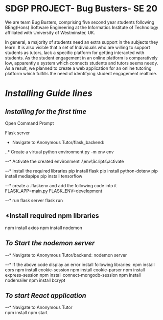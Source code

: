 # SDGP PROJECT- Bug Busters- SE 20

We are team Bug Busters, comprising five second year students following BEng(Hons) Software Engineering at the Informatics Institute of Technology affiliated with University of Westminster, UK. 

In general, a majority of students need an extra support in the subjects they learn. It is also visible that a set of Individuals who are willing to support students as tutors, lack a specific platform for getting interacted with students. As the student engagement in an online platform is comparatively low, apparently a system which connects students and tutors seems needy. As a result, we planned to create a web application for an online tutoring platform which fulfills the need of identifying student engagement realtime.



*Installing Guide lines*
=====================================

*Installing for the first time*
------------------------------------
Open Command Prompt

Flask server
  * Navigate to Anonymous Tutor/flask_backend:

  ..* Create a virtual python environment
     py -m env env

  --* Activate the created environment
     .\env\Scripts\activate

  --*  Install the required libraries
     pip install flask
     pip install python-dotenv
     pip install mediapipe
     pip install tensorflow


  --*  create a .flaskenv and add the following code into it
      FLASK_APP=main.py
      FLASK_ENV=development

  --*  run flask server
     flask run

*Install required npm libraries
------------------------------------
   npm install axios
   npm install nodemon
 
*To Start the nodemon server*
------------------------------------

--* Navigate to Anonymous Tutor/backend:
  nodemon server
  
--* If the above code display an error install following libraries:
  npm install cors
  npm install cookie-session
  npm install cookie-parser
  npm install express-session
  npm install connect-mongodb-session
  npm install nodemailer
  npm install bcrypt
  
*To start React application*  
------------------------------------
--* Navigate to Anonymous Tutor  
  npm install
  npm start



